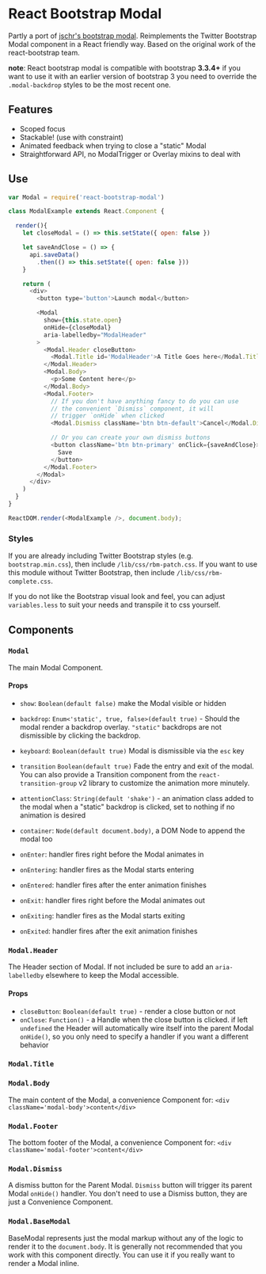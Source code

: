 React Bootstrap Modal
===================================

Partly a port of [jschr's bootstrap modal](https://github.com/jschr/bootstrap-modal/). Reimplements the Twitter Bootstrap Modal component in a React friendly way. Based on the original work of the react-bootstrap team.

__note__: React bootstrap modal is compatible with bootstrap __3.3.4+__ if you want to use it with an earlier version of bootstrap 3 you need to override the `.modal-backdrop` styles to be the most recent one.

## Features

- Scoped focus
- Stackable! (use with constraint)
- Animated feedback when trying to close a "static" Modal
- Straightforward API, no ModalTrigger or Overlay mixins to deal with

## Use

```js
var Modal = require('react-bootstrap-modal')

class ModalExample extends React.Component {

  render(){
    let closeModal = () => this.setState({ open: false })

    let saveAndClose = () => {
      api.saveData()
        .then(() => this.setState({ open: false }))
    }

    return (
      <div>
        <button type='button'>Launch modal</button>

        <Modal
          show={this.state.open}
          onHide={closeModal}
          aria-labelledby="ModalHeader"
        >
          <Modal.Header closeButton>
            <Modal.Title id='ModalHeader'>A Title Goes here</Modal.Title>
          </Modal.Header>
          <Modal.Body>
            <p>Some Content here</p>
          </Modal.Body>
          <Modal.Footer>
            // If you don't have anything fancy to do you can use
            // the convenient `Dismiss` component, it will
            // trigger `onHide` when clicked
            <Modal.Dismiss className='btn btn-default'>Cancel</Modal.Dismiss>

            // Or you can create your own dismiss buttons
            <button className='btn btn-primary' onClick={saveAndClose}>
              Save
            </button>
          </Modal.Footer>
        </Modal>
      </div>
    )
  }
}

ReactDOM.render(<ModalExample />, document.body);
```

### Styles

If you are already including Twitter Bootstrap styles (e.g. `bootstrap.min.css`), then include `/lib/css/rbm-patch.css`.
If you want to use this module without Twitter Bootstrap, then include `/lib/css/rbm-complete.css`.

If you do not like the Bootstrap visual look and feel, you can adjust `variables.less` to suit your needs and transpile it to css yourself.

## Components

### `Modal`

The main Modal Component.

#### Props

- `show`: `Boolean(default false)` make the Modal visible or hidden
- `backdrop`: `Enum<'static', true, false>(default true)` - Should the modal render a backdrop overlay. `"static"` backdrops are not dismissible by clicking the backdrop.
- `keyboard`: `Boolean(default true)` Modal is dismissible via the `esc` key

- `transition` `Boolean(default true)` Fade the entry and exit of the modal. You can also provide a
Transition component from the `react-transition-group` v2 library to customize the animation more minutely.
- `attentionClass`: `String(default 'shake')` - an animation class added to the modal when a "static" backdrop is clicked, set to nothing if
no animation is desired
- `container`: `Node(default document.body)`, a DOM Node to append the modal too
- `onEnter`: handler fires right before the Modal animates in
- `onEntering`: handler fires as the Modal starts entering
- `onEntered`: handler fires after the enter animation finishes
- `onExit`: handler fires right before the Modal animates out
- `onExiting`: handler fires as the Modal starts exiting
- `onExited`: handler fires after the exit animation finishes

### `Modal.Header`

The Header section of Modal. If not included be sure to add an `aria-labelledby` elsewhere to keep the Modal accessible.

#### Props
  - `closeButton`: `Boolean(default true)` - render a close button or not
  - `onClose`: `Function()` - a Handle when the close button is clicked. if left `undefined` the Header will automatically wire itself into the parent Modal `onHide()`, so you only need to specify a handler if you want a different behavior

### `Modal.Title`

### `Modal.Body`

The main content of the Modal, a convenience Component for: `<div className='modal-body'>content</div>`

### `Modal.Footer`

The bottom footer of the Modal, a convenience Component for: `<div className='modal-footer'>content</div>`

### `Modal.Dismiss`

A dismiss button for the Parent Modal. `Dismiss` button will trigger its parent Modal `onHide()` handler. You don't need to use a Dismiss button, they are just a Convenience Component.

### `Modal.BaseModal`

BaseModal represents just the modal markup without any of the logic to render it to the `document.body`. It is generally not recommended that you work with this component directly. You can use it if you really want to render a Modal inline.

